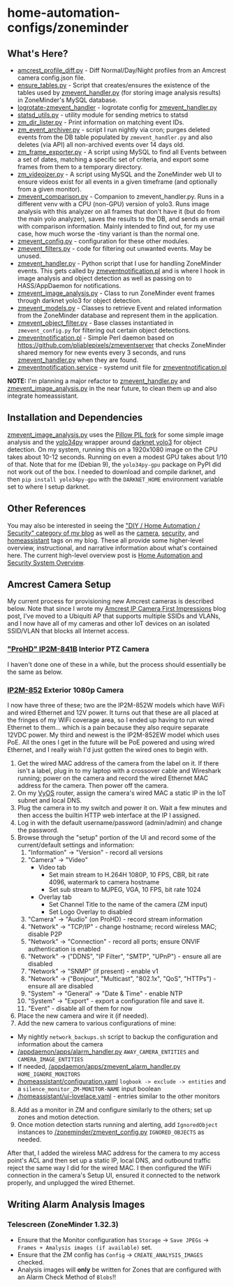 # home-automation-configs/zoneminder

## What's Here?

* [amcrest_profile_diff.py](amcrest_profile_diff.py) - Diff Normal/Day/Night profiles from an Amcrest camera config.json file.
* [ensure_tables.py](ensure_tables.py) - Script that creates/ensures the existence of the tables used by [zmevent_handler.py](zmevent_handler.py) (for storing image analysis results) in ZoneMinder's MySQL database.
* [logrotate-zmevent_handler](logrotate-zmevent_handler) - logrotate config for [zmevent_handler.py](zmevent_handler.py)
* [statsd_utils.py](statsd_utils.py) - utility module for sending metrics to statsd
* [zm_dir_lister.py](zm_dir_lister.py) - Print information on matching event IDs.
* [zm_event_archiver.py](zm_event_archiver.py) - script I run nightly via cron; purges deleted events from the DB table populated by ``zmevent_handler.py`` and also deletes (via API) all non-archived events over 14 days old.
* [zm_frame_exporter.py](zm_frame_exporter.py) - A script using MySQL to find all Events between a set of dates, matching a specific set of criteria, and export some frames from them to a temporary directory.
* [zm_videoizer.py](zm_videoizer.py) - A script using MySQL and the ZoneMinder web UI to ensure videos exist for all events in a given timeframe (and optionally from a given monitor).
* [zmevent_comparison.py](zmevent_comparison.py) - Companion to zmevent_handler.py. Runs in a different venv with a CPU (non-GPU) version of yolo3. Runs image analysis with this analyzer on all frames that don't have it (but do from the main yolo analyzer), saves the results to the DB, and sends an email with comparison information. Mainly intended to find out, for my use case, how much worse the -tiny variant is than the normal one.
* [zmevent_config.py](zmevent_config.py) - configuration for these other modules.
* [zmevent_filters.py](zmevent_filters.py) - code for filtering out unwanted events. May be unused.
* [zmevent_handler.py](zmevent_handler.py) - Python script that I use for handling ZoneMinder events. This gets called by [zmeventnotification.pl](zmeventnotification.pl) and is where I hook in image analysis and object detection as well as passing on to HASS/AppDaemon for notifications.
* [zmevent_image_analysis.py](zmevent_image_analysis.py) - Class to run ZoneMinder event frames through darknet yolo3 for object detection.
* [zmevent_models.py](zmevent_models.py) - Classes to retrieve Event and related information from the ZoneMinder database and represent them in the application.
* [zmevent_object_filter.py](zmevent_object_filter.py) - Base classes instantiated in ``zmevent_config.py`` for filtering out certain object detections.
* [zmeventnotification.pl](zmeventnotification.pl) - Simple Perl daemon based on https://github.com/pliablepixels/zmeventserver that checks ZoneMinder shared memory for new events every 3 seconds, and runs [zmevent_handler.py](zmevent_handler.py) when they are found.
* [zmeventnotification.service](zmeventnotification.service) - systemd unit file for [zmeventnotification.pl](zmeventnotification.pl)

__NOTE:__ I'm planning a major refactor to [zmevent_handler.py](zmevent_handler.py) and [zmevent_image_analysis.py](zmevent_image_analysis.py) in the near future, to clean them up and also integrate homeassistant.

## Installation and Dependencies

[zmevent_image_analysis.py](zmevent_image_analysis.py) uses the [Pillow PIL fork](https://pillow.readthedocs.io) for some simple image analysis and the [yolo34py](https://github.com/madhawav/YOLO3-4-Py) wrapper around [darknet yolo3](https://pjreddie.com/darknet/yolo/) for object detection. On my system, running this on a 1920x1080 image on the CPU takes about 10-12 seconds. Running on even a modest GPU takes about 1/10 of that. Note that for me (Debian 9), the ``yolo34py-gpu`` package on PyPI did not work out of the box. I needed to download and compile darknet, and then ``pip install yolo34py-gpu`` with the ``DARKNET_HOME`` environment variable set to where I setup darknet.

## Other References

You may also be interested in seeing the ["DIY / Home Automation / Security" category of my blog](http://blog.jasonantman.com/categories/diy-home-automation-security/index.html) as well as the [camera](https://blog.jasonantman.com/tags/camera/index.html), [security](https://blog.jasonantman.com/tags/security/index.html), and [homeassistant](https://blog.jasonantman.com/tags/homeassistant/index.html) tags on my blog. These all provide some higher-level overview, instructional, and narrative information about what's contained here. The current high-level overview post is [Home Automation and Security System Overview](https://blog.jasonantman.com/2018/08/home-automation-and-security-system-overview/).

## Amcrest Camera Setup

My current process for provisioning new Amcrest cameras is described below. Note that since I wrote my [Amcrest IP Camera First Impressions](https://blog.jasonantman.com/2018/05/amcrest-ip-camera-first-impressions/) blog post, I've moved to a Ubiquiti AP that supports multiple SSIDs and VLANs, and I now have all of my cameras and other IoT devices on an isolated SSID/VLAN that blocks all Internet access.

### ["ProHD" IP2M-841B](https://amcrest.com/amcrest-1080p-wifi-video-security-ip-camera-pt.html) Interior PTZ Camera

I haven't done one of these in a while, but the process should essentially be the same as below.

### [IP2M-852](https://amcrest.com/amcrest-prohd-outdoor-1080p-poe-ip-security-bullet-camera-ip67-weatherproof-1080p-1920tvl-ip2m-852ew-white.html) Exterior 1080p Camera

I now have three of these; two are the IP2M-852W models which have WiFi and wired Ethernet and 12V power. It turns out that these are all placed at the fringes of my WiFi coverage area, so I ended up having to run wired Ethernet to them... which is a pain because they also require separate 12VDC power. My third and newest is the IP2M-852EW model which uses PoE. All the ones I get in the future will be PoE powered and using wired Ethernet, and I really wish I'd just gotten the wired ones to begin with.

1. Get the wired MAC address of the camera from the label on it. If there isn't a label, plug in to my laptop with a crossover cable and Wireshark running; power on the camera and record the wired Ethernet MAC address for the camera. Then power off the camera.
2. On my [VyOS](http://www.vyos.io/) router, assign the camera's wired MAC a static IP in the IoT subnet and local DNS.
3. Plug the camera in to my switch and power it on. Wait a few minutes and then access the builtin HTTP web interface at the IP I assigned.
4. Log in with the default username/password (admin/admin) and change the password.
5. Browse through the "setup" portion of the UI and record some of the current/default settings and information:
   1. "Information" -> "Version" - record all versions
   2. "Camera" -> "Video"
      * Video tab
        * Set main stream to H.264H 1080P, 10 FPS, CBR, bit rate 4096, watermark to camera hostname
        * Set sub stream to MJPEG, VGA, 10 FPS, bit rate 1024
      * Overlay tab
        * Set Channel Title to the name of the camera (ZM input)
        * Set Logo Overlay to disabled
   3. "Camera" -> "Audio" (on ProHD) - record stream information
   4. "Network" -> "TCP/IP" - change hostname; record wireless MAC; disable P2P
   5. "Network" -> "Connection" - record all ports; ensure ONVIF authentication is enabled
   6. "Network" -> ("DDNS", "IP Filter", "SMTP", "UPnP") - ensure all are disabled
   7. "Network" -> "SNMP" (if present) - enable v1
   8. "Network" -> ("Bonjour", "Multicast", "802.1x", "QoS", "HTTPs") - ensure all are disabled
   9. "System" -> "General" -> "Date & Time" - enable NTP
   10. "System" -> "Export" - export a configuration file and save it.
   11. "Event" - disable all of them for now
6. Place the new camera and wire it (if needed).
7. Add the new camera to various configurations of mine:
  * My nightly ``network_backups.sh`` script to backup the configuration and information about the camera
  * [/appdaemon/apps/alarm_handler.py](/appdaemon/apps/alarm_handler.py) ``AWAY_CAMERA_ENTITIES`` and ``CAMERA_IMAGE_ENTITIES``
  * If needed, [/appdaemon/apps/zmevent_alarm_handler.py](/appdaemon/apps/zmevent_alarm_handler.py) ``HOME_IGNORE_MONITORS``
  * [/homeassistant/configuration.yaml](/homeassistant/configuration.yaml) ``logbook -> exclude -> entities`` and a ``silence_monitor_ZM-MONITOR-NAME`` input boolean
  * [/homeassistant/ui-lovelace.yaml](/homeassistant/ui-lovelace.yaml) - entries similar to the other monitors
8. Add as a monitor in ZM and configure similarly to the others; set up zones and motion detection.
9. Once motion detection starts running and alerting, add ``IgnoredObject`` instances to [/zoneminder/zmevent_config.py](/zoneminder/zmevent_config.py) ``IGNORED_OBJECTS`` as needed.

After that, I added the wireless MAC address for the camera to my access point's ACL and then set up a static IP, local DNS, and outbound traffic reject the same way I did for the wired MAC. I then configured the WiFi connection in the camera's Setup UI, ensured it connected to the network properly, and unplugged the wired Ethernet.

## Writing Alarm Analysis Images

### Telescreen (ZoneMinder 1.32.3)

* Ensure that the Monitor configuration has ``Storage`` -> ``Save JPEGs`` -> ``Frames + Amalysis images (if available)`` set.
* Ensure that the ZM config has ``Config`` -> ``CREATE_ANALYSIS_IMAGES`` checked.
* Analysis images will **only** be written for Zones that are configured with an Alarm Check Method of ``Blobs``!!
